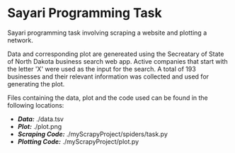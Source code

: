 # Sayari Programming Task
Sayari programming task involving scraping a website and plotting a network.

Data and corresponding plot are genereated using the Secreatary of State of North Dakota business search web app. Active companies that start with the letter 'X' were used as the input for the search. A total of 193 businesses and their relevant information was collected and used for generating the plot.

Files containing the data, plot and the code used can be found in the following locations:
- ***Data:*** ./data.tsv
- ***Plot:*** ./plot.png
- ***Scraping Code:*** ./myScrapyProject/spiders/task.py
- ***Plotting Code:*** ./myScrapyProject/plot.py
